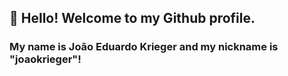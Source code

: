 ## 👋 Hello! Welcome to my Github profile.
### My name is João Eduardo Krieger and my nickname is "joaokrieger"!

